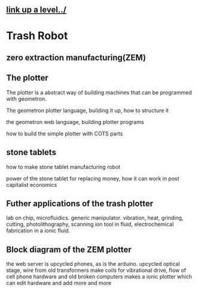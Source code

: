 ## [link up a level../](../)

# Trash Robot

## zero extraction manufacturing(ZEM)

## The plotter

The plotter is a abstract way of building machines that can be programmed with geometron. 

The geometron plotter language, building it up, how to structure it

the geometron web language, building plotter programs

how to build the simple plotter with COTS parts

## stone tablets

how to make stone tablet manufacturing robot

power of the stone tablet for replacing money, how it can work in post capitalist economics


## Futher applications of the trash plotter

lab on chip, microfluidics.  generic manipulator.  vibration, heat, grinding, cutting, photolithography, scanning ion tool in fluid, electrochemical fabrication in a ionic fluid.

## Block diagram of the ZEM plotter

the web server is upcycled phones, as is the arduino.  upcycled optical stage, wire from old transformers make coils for vibrational drive, flow of cell phone hardware and old broken computers makes a ionic plotter which can edit hardware and add more and more 


